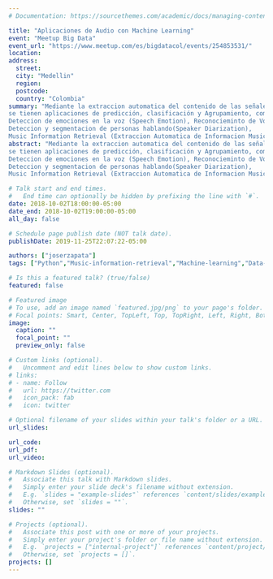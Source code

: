 ```yaml
---
# Documentation: https://sourcethemes.com/academic/docs/managing-content/

title: "Aplicaciones de Audio con Machine Learning"
event: "Meetup Big Data"
event_url: "https://www.meetup.com/es/bigdatacol/events/254853531/"
location: 
address:
  street:
  city: "Medellin"
  region:
  postcode:
  country: "Colombia"
summary: "Mediante la extraccion automatica del contenido de las señales de audio y Machine learning
se tienen aplicaciones de predicción, clasificación y Agrupamiento, como:
Deteccion de emociones en la voz (Speech Emotion), Reconocieminto de Voz (Speech-to-Text), 
Deteccion y segmentacion de personas hablando(Speaker Diarization), 
Music Information Retrieval (Extraccion Automatica de Informacion Musical), entre otros."
abstract: "Mediante la extraccion automatica del contenido de las señales de audio y Machine learning
se tienen aplicaciones de predicción, clasificación y Agrupamiento, como:
Deteccion de emociones en la voz (Speech Emotion), Reconocieminto de Voz (Speech-to-Text), 
Deteccion y segmentacion de personas hablando(Speaker Diarization), 
Music Information Retrieval (Extraccion Automatica de Informacion Musical), entre otros."

# Talk start and end times.
#   End time can optionally be hidden by prefixing the line with `#`.
date: 2018-10-02T18:00:00-05:00
date_end: 2018-10-02T19:00:00-05:00
all_day: false

# Schedule page publish date (NOT talk date).
publishDate: 2019-11-25T22:07:22-05:00

authors: ["joserzapata"]
tags: ["Python","Music-information-retrieval","Machine-learning","Data-science"]

# Is this a featured talk? (true/false)
featured: false

# Featured image
# To use, add an image named `featured.jpg/png` to your page's folder. 
# Focal points: Smart, Center, TopLeft, Top, TopRight, Left, Right, BottomLeft, Bottom, BottomRight.
image:
  caption: ""
  focal_point: ""
  preview_only: false

# Custom links (optional).
#   Uncomment and edit lines below to show custom links.
# links:
# - name: Follow
#   url: https://twitter.com
#   icon_pack: fab
#   icon: twitter

# Optional filename of your slides within your talk's folder or a URL.
url_slides:

url_code:
url_pdf:
url_video:

# Markdown Slides (optional).
#   Associate this talk with Markdown slides.
#   Simply enter your slide deck's filename without extension.
#   E.g. `slides = "example-slides"` references `content/slides/example-slides.md`.
#   Otherwise, set `slides = ""`.
slides: ""

# Projects (optional).
#   Associate this post with one or more of your projects.
#   Simply enter your project's folder or file name without extension.
#   E.g. `projects = ["internal-project"]` references `content/project/deep-learning/index.md`.
#   Otherwise, set `projects = []`.
projects: []
---
```


